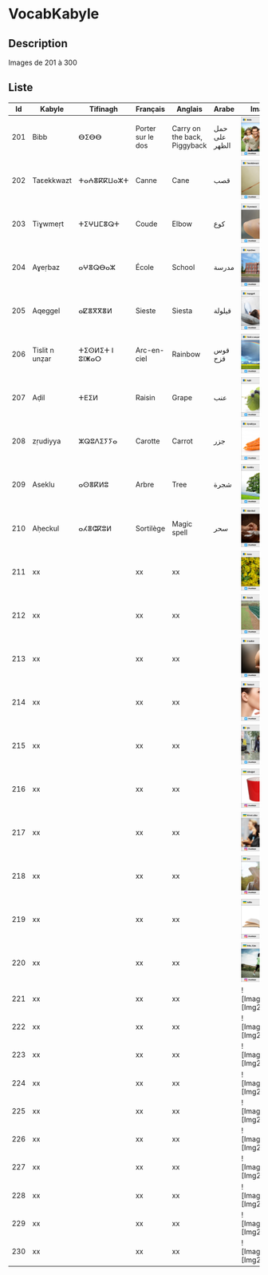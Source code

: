 # VocabKabyle
## Description

Images de 201 à 300

## Liste
| Id  | Kabyle         | Tifinagh       | Français          | Anglais                      | Arabe          | Image               |
|-----|----------------|----------------|-------------------|------------------------------|----------------|---------------------|
| 201 | Bibb           | ⴱⵉⴱⴱ          | Porter sur le dos | Carry on the back, Piggyback | حمل على الظهر | ![Image201][Img201] |
| 202 | Taεekkwazt     | ⵜⴰⵄⴻⴽⴽⵡⴰⵣⵜ     | Canne             | Cane                         | قصب            | ![Image202][Img202] |
| 203 | Tiɣwmeṛt       | ⵜⵉⵖⵡⵎⴻⵕⵜ       | Coude             | Elbow                        | كوع            | ![Image203][Img203] |
| 204 | Aɣeṛbaz        | ⴰⵖⴻⵕⴱⴰⵣ        | École             | School                       | مدرسة         | ![Image204][Img204] |
| 205 | Aqeggel        | ⴰⵇⴻⴳⴳⴻⵍ         | Sieste            | Siesta                       | قيلولة        | ![Image205][Img205] |
| 206 | Tislit n unẓar | ⵜⵉⵙⵍⵉⵜ ⵏ ⵓⵏⵥⴰⵔ  | Arc-en-ciel       | Rainbow                      | قوس قزح        | ![Image206][Img206] |
| 207 | Aḍil           | ⵜⴹⵉⵍ            | Raisin            | Grape                        | عنب            | ![Image207][Img207] |
| 208 | zṛudiyya       | ⵣⵕⵓⴷⵉⵢⵢⴰ       | Carotte           | Carrot                       | جزر            | ![Image208][Img208] |
| 209 | Aseklu         | ⴰⵙⴻⴽⵍⵓ          | Arbre             | Tree                         | شجرة           | ![Image209][Img209] |
| 210 | Aḥeckul        | ⴰⵃⴻⵛⴽⵓⵍ         | Sortilège         | Magic spell                  | سحر            | ![Image210][Img210] |
| 211 | xx        |          | xx         | xx                  |             | ![Image211][Img211] |
| 212 | xx        |          | xx         | xx                  |             | ![Image212][Img212] |
| 213 | xx        |          | xx         | xx                  |             | ![Image213][Img213] |
| 214 | xx        |          | xx         | xx                  |             | ![Image214][Img214] |
| 215 | xx        |          | xx         | xx                  |             | ![Image215][Img215] |
| 216 | xx        |          | xx         | xx                  |             | ![Image216][Img216] |
| 217 | xx        |          | xx         | xx                  |             | ![Image217][Img217] |
| 218 | xx        |          | xx         | xx                  |             | ![Image218][Img218] |
| 219 | xx        |          | xx         | xx                  |             | ![Image219][Img219] |
| 220 | xx        |          | xx         | xx                  |             | ![Image220][Img220] |
| 221 | xx        |          | xx         | xx                  |             | ![Image221][Img221] |
| 222 | xx        |          | xx         | xx                  |             | ![Image222][Img222] |
| 223 | xx        |          | xx         | xx                  |             | ![Image223][Img223] |
| 224 | xx        |          | xx         | xx                  |             | ![Image224][Img224] |
| 225 | xx        |          | xx         | xx                  |             | ![Image225][Img225] |
| 226 | xx        |          | xx         | xx                  |             | ![Image226][Img226] |
| 227 | xx        |          | xx         | xx                  |             | ![Image227][Img227] |
| 228 | xx        |          | xx         | xx                  |             | ![Image228][Img228] |
| 229 | xx        |          | xx         | xx                  |             | ![Image229][Img229] |
| 230 | xx        |          | xx         | xx                  |             | ![Image230][Img230] |






[Img201]:https://raw.githubusercontent.com/VocabKabyle/VocabKabyle/master/Type_1/images/201.png
[Img202]:https://raw.githubusercontent.com/VocabKabyle/VocabKabyle/master/Type_1/images/202.png
[Img203]:https://raw.githubusercontent.com/VocabKabyle/VocabKabyle/master/Type_1/images/203.png
[Img204]:https://raw.githubusercontent.com/VocabKabyle/VocabKabyle/master/Type_1/images/204.png
[Img205]:https://raw.githubusercontent.com/VocabKabyle/VocabKabyle/master/Type_1/images/205.png
[Img206]:https://raw.githubusercontent.com/VocabKabyle/VocabKabyle/master/Type_1/images/206.png
[Img207]:https://raw.githubusercontent.com/VocabKabyle/VocabKabyle/master/Type_1/images/207.png
[Img208]:https://raw.githubusercontent.com/VocabKabyle/VocabKabyle/master/Type_1/images/208.png
[Img209]:https://raw.githubusercontent.com/VocabKabyle/VocabKabyle/master/Type_1/images/209.png
[Img210]:https://raw.githubusercontent.com/VocabKabyle/VocabKabyle/master/Type_1/images/210.png
[Img211]:https://raw.githubusercontent.com/VocabKabyle/VocabKabyle/master/Type_1/images/211.png
[Img212]:https://raw.githubusercontent.com/VocabKabyle/VocabKabyle/master/Type_1/images/212.png
[Img213]:https://raw.githubusercontent.com/VocabKabyle/VocabKabyle/master/Type_1/images/213.png
[Img214]:https://raw.githubusercontent.com/VocabKabyle/VocabKabyle/master/Type_1/images/214.png
[Img215]:https://raw.githubusercontent.com/VocabKabyle/VocabKabyle/master/Type_1/images/215.png
[Img216]:https://raw.githubusercontent.com/VocabKabyle/VocabKabyle/master/Type_1/images/216.png
[Img217]:https://raw.githubusercontent.com/VocabKabyle/VocabKabyle/master/Type_1/images/217.png
[Img218]:https://raw.githubusercontent.com/VocabKabyle/VocabKabyle/master/Type_1/images/218.png
[Img219]:https://raw.githubusercontent.com/VocabKabyle/VocabKabyle/master/Type_1/images/219.png
[Img220]:https://raw.githubusercontent.com/VocabKabyle/VocabKabyle/master/Type_1/images/220.png
